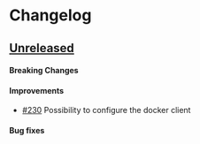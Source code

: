 # Changelog

## [Unreleased](https://github.com/mesg-foundation/js-sdk/releases/tag/%40mesg%runner%40X.X.X)

#### Breaking Changes
#### Improvements

- [#230](https://github.com/mesg-foundation/js-sdk/pull/230) Possibility to configure the docker client

#### Bug fixes
